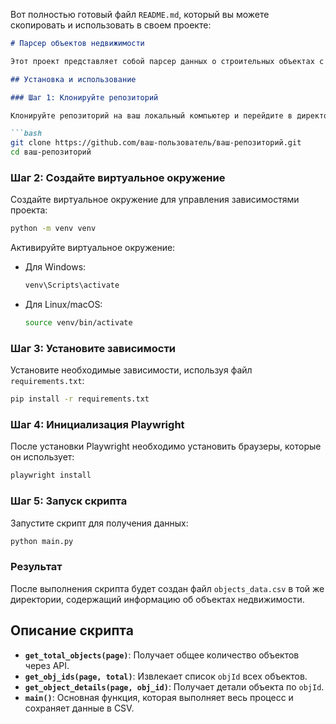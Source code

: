 Вот полностью готовый файл `README.md`, который вы можете скопировать и использовать в своем проекте:

```markdown
# Парсер объектов недвижимости

Этот проект представляет собой парсер данных о строительных объектах с использованием Playwright. Скрипт получает данные через API и сохраняет их в формате CSV.

## Установка и использование

### Шаг 1: Клонируйте репозиторий

Клонируйте репозиторий на ваш локальный компьютер и перейдите в директорию проекта:

```bash
git clone https://github.com/ваш-пользователь/ваш-репозиторий.git
cd ваш-репозиторий
```

### Шаг 2: Создайте виртуальное окружение

Создайте виртуальное окружение для управления зависимостями проекта:

```bash
python -m venv venv
```

Активируйте виртуальное окружение:

- Для Windows:
  ```bash
  venv\Scripts\activate
  ```

- Для Linux/macOS:
  ```bash
  source venv/bin/activate
  ```

### Шаг 3: Установите зависимости

Установите необходимые зависимости, используя файл `requirements.txt`:

```bash
pip install -r requirements.txt
```

### Шаг 4: Инициализация Playwright

После установки Playwright необходимо установить браузеры, которые он использует:

```bash
playwright install
```

### Шаг 5: Запуск скрипта

Запустите скрипт для получения данных:

```bash
python main.py
```

### Результат

После выполнения скрипта будет создан файл `objects_data.csv` в той же директории, содержащий информацию об объектах недвижимости.

## Описание скрипта

- **`get_total_objects(page)`**: Получает общее количество объектов через API.
- **`get_obj_ids(page, total)`**: Извлекает список `objId` всех объектов.
- **`get_object_details(page, obj_id)`**: Получает детали объекта по `objId`.
- **`main()`**: Основная функция, которая выполняет весь процесс и сохраняет данные в CSV.


